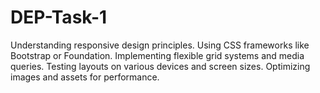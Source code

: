 # DEP-Task-1
Understanding responsive design principles.
Using CSS frameworks like Bootstrap or Foundation.
Implementing flexible grid systems and media queries.
Testing layouts on various devices and screen sizes.
Optimizing images and assets for performance.

